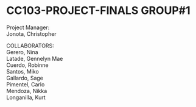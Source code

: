 # CC103-PROJECT-FINALS GROUP#1

Project Manager:
<br>Jonota, Christopher<br>
   
COLLABORATORS:<br>
   Gerero, Nina<br>
   Latade, Gennelyn Mae <br>
   Cuerdo, Robinne <br>
   Santos, Miko <br>
   Gallardo, Sage<br>
   Pimentel, Carlo<br>
   Mendoza, Nikka<br>
   Longanilla, Kurt<br>




   

